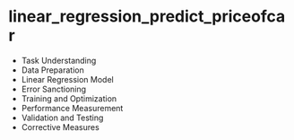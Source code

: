 # linear_regression_predict_priceofcar
* Task Understanding
* Data Preparation
* Linear Regression Model
* Error Sanctioning
* Training and Optimization
* Performance Measurement
* Validation and Testing
* Corrective Measures
